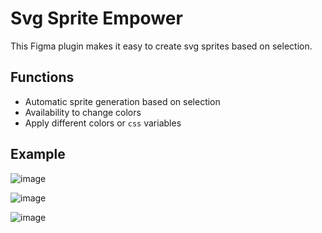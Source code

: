 # Svg Sprite Empower

This Figma plugin makes it easy to create svg sprites based on selection.

## Functions

- Automatic sprite generation based on selection
- Availability to change colors
- Apply different colors or `css` variables

## Example

![image](https://user-images.githubusercontent.com/8218016/220934584-e7f293f3-325e-41a1-8528-312c30caf016.png)

![image](https://user-images.githubusercontent.com/8218016/223850160-3541b755-7fff-449b-9af9-b518bedac771.png)

![image](https://github.com/Profesor08/svg-sprite-empower/assets/8218016/7585cc9a-7282-45a2-a5c5-a4382aac63cb)
